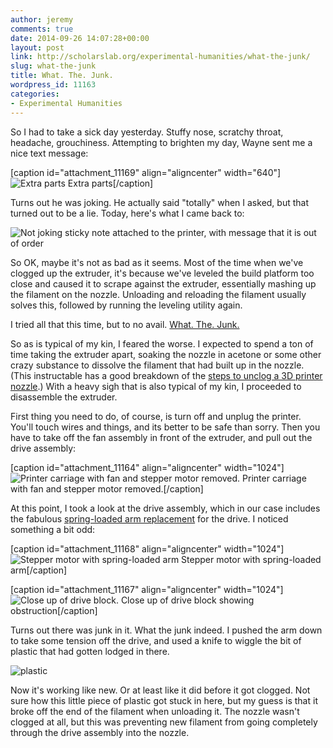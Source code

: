 ```yaml
---
author: jeremy
comments: true
date: 2014-09-26 14:07:28+00:00
layout: post
link: http://scholarslab.org/experimental-humanities/what-the-junk/
slug: what-the-junk
title: What. The. Junk.
wordpress_id: 11163
categories:
- Experimental Humanities
---
```


So I had to take a sick day yesterday. Stuffy nose, scratchy throat, headache, grouchiness. Attempting to brighten my day, Wayne sent me a nice text message:

[caption id="attachment_11169" align="aligncenter" width="640"]![Extra parts](http://scholarslab.org/wp-content/uploads/2014/09/extra-parts.jpg) Extra parts[/caption]

Turns out he was joking. He actually said "totally" when I asked, but that turned out to be a lie. Today, here's what I came back to:

![Not joking sticky note attached to the printer, with message that it is out of order](http://scholarslab.org/wp-content/uploads/2014/09/out-of-order-1024x768.jpg)

So OK, maybe it's not as bad as it seems. Most of the time when we've clogged up the extruder, it's because we've leveled the build platform too close and caused it to scrape against the extruder, essentially mashing up the filament on the nozzle. Unloading and reloading the filament usually solves this, followed by running the leveling utility again.

I tried all that this time, but to no avail. [What. The. Junk.](http://undergroundcliche.blogspot.com/2014/07/lumberjanes-what-junk.html)

So as is typical of my kin, I feared the worse. I expected to spend a ton of time taking the extruder apart, soaking the nozzle in acetone or some other crazy substance to dissolve the filament that had built up in the nozzle. (This instructable has a good breakdown of the [steps to unclog a 3D printer nozzle](http://www.instructables.com/id/Clogged-MakerBot-Nozzle/).) With a heavy sigh that is also typical of my kin, I proceeded to disassemble the extruder.

First thing you need to do, of course, is turn off and unplug the printer. You'll touch wires and things, and its better to be safe than sorry. Then you have to take off the fan assembly in front of the extruder, and pull out the drive assembly:

[caption id="attachment_11164" align="aligncenter" width="1024"]![Printer carriage with fan and stepper motor removed.](http://scholarslab.org/wp-content/uploads/2014/09/disassembled-1024x768.jpg) Printer carriage with fan and stepper motor removed.[/caption]

At this point, I took a look at the drive assembly, which in our case includes the fabulous [spring-loaded arm replacement](http://scholarslab.org/experimental-humanities/reprinting-printed-parts/) for the drive. I noticed something a bit odd:

[caption id="attachment_11168" align="aligncenter" width="1024"]![Stepper motor with spring-loaded arm](http://scholarslab.org/wp-content/uploads/2014/09/stepper-motor-assembly-1024x768.jpg) Stepper motor with spring-loaded arm[/caption]

[caption id="attachment_11167" align="aligncenter" width="1024"]![Close up of drive block.](http://scholarslab.org/wp-content/uploads/2014/09/stepper-motor-assembly-detail-1024x768.jpg) Close up of drive block showing obstruction[/caption]

Turns out there was junk in it. What the junk indeed. I pushed the arm down to take some tension off the drive, and used a knife to wiggle the bit of plastic that had gotten lodged in there.

![plastic](http://scholarslab.org/wp-content/uploads/2014/09/plastic-1024x768.jpg)

Now it's working like new. Or at least like it did before it got clogged. Not sure how this little piece of plastic got stuck in here, but my guess is that it broke off the end of the filament when unloading it. The nozzle wasn't clogged at all, but this was preventing new filament from going completely through the drive assembly into the nozzle.
